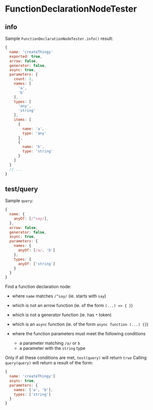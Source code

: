 # FunctionDeclarationNodeTester

## info

Sample `FunctionDeclarationNodeTester.info()` result:

```js
{
  name: 'createThingy'
  exported: true,
  arrow: false,
  generator: false,
  async: true,
  parameters: {
    count: 2,
    names: [
      'a',
      'b'
    ],
    types: [
      'any',
      'string'
    ],
    items: [
      {
        name: 'a',
        type: 'any'
      },
      {
        name: 'b',
        type: 'string'
      }
    ]
  }
  // ...
}
```

## test/query

Sample `query`:

```js
{
  name: {
    anyOf: [/^say/],
  },
  arrow: false,
  generator: false,
  async: true,
  parameters: {
    names: {
      anyOf: [/a/, 'b']
    },
    types: {
      anyOf: ['string']
    }
  }
}
```

Find a function declaration node:

- where `name` matches `/^say/` (ie. starts with `say`)
- which is not an arrow function (ie. of the form `(...) => { }`)
- which is not a generator function (ie. has `*` token)
- which is an `async` function (ie. of the form `async function (...) {}`)

- where the function parameters must meet the following conditions
  - a parameter matching `/a/` or `b`
  - a parameter with the `string` type

Only if all these conditions are met, `test(query)` will return `true`
Calling `query(query)` will return a result of the form:

```js
{
  name: 'createThingy']
  async: true,
  parameters: {
    names: ['a', 'b'],
    types: ['string']
  }
}
```
